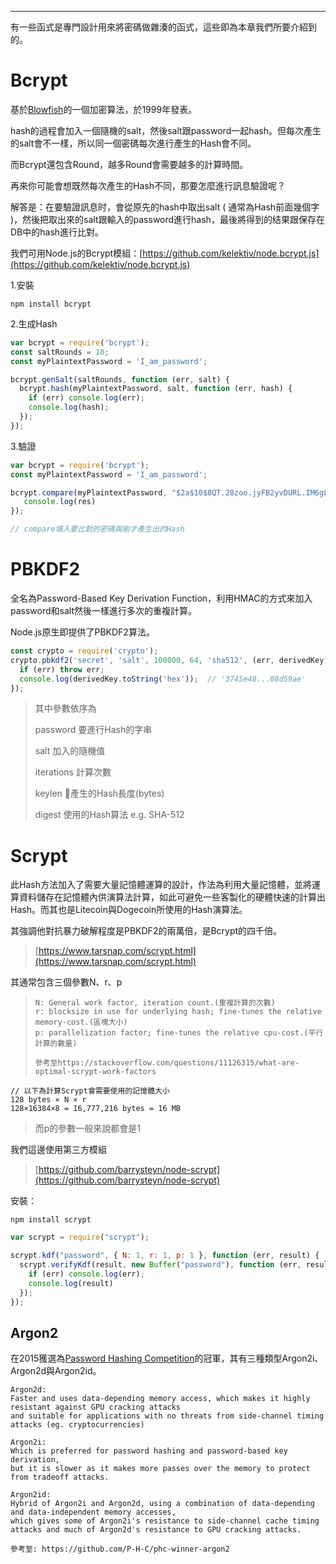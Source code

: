 
---

有一些函式是專門設計用來將密碼做雜湊的函式，這些即為本章我們所要介紹到的。

# Bcrypt

基於[Blowfish](https://baike.baidu.com/item/Blowfish/1677776)的一個加密算法，於1999年發表。

hash的過程會加入一個隨機的salt，然後salt跟password一起hash。但每次產生的salt會不一樣，所以同一個密碼每次進行產生的Hash會不同。

而Bcrypt還包含Round，越多Round會需要越多的計算時間。

再來你可能會想既然每次產生的Hash不同，那要怎麼進行訊息驗證呢？

解答是：在要驗證訊息时，會從原先的hash中取出salt \( 通常為Hash前面幾個字 \)，然後把取出來的salt跟輸入的password進行hash，最後將得到的结果跟保存在DB中的hash進行比對。

我們可用Node.js的Bcrypt模組：[https://github.com/kelektiv/node.bcrypt.js](https://github.com/kelektiv/node.bcrypt.js)

1.安裝

```
npm install bcrypt
```

2.生成Hash

```js
var bcrypt = require('bcrypt');
const saltRounds = 10;
const myPlaintextPassword = 'I_am_password';

bcrypt.genSalt(saltRounds, function (err, salt) {
  bcrypt.hash(myPlaintextPassword, salt, function (err, hash) {
    if (err) console.log(err);
    console.log(hash);
  });
});
```

3.驗證

```js
var bcrypt = require('bcrypt');
const myPlaintextPassword = 'I_am_password';

bcrypt.compare(myPlaintextPassword, "$2a$10$8QT.28zoo.jyFB2yvDURL.IM6gL4YJHGsr1PUysnFuGeqeDeooxuK", function(err, res) {
   console.log(res)
});

// compare填入要比對的密碼與剛才產生出的Hash
```

# PBKDF2

全名為Password-Based Key Derivation Function，利用HMAC的方式來加入password和salt然後一樣進行多次的重複計算。

Node.js原生即提供了PBKDF2算法。

```js
const crypto = require('crypto');
crypto.pbkdf2('secret', 'salt', 100000, 64, 'sha512', (err, derivedKey) => {
  if (err) throw err;
  console.log(derivedKey.toString('hex'));  // '3745e48...08d59ae'
});
```

> 其中參數依序為
>
> password 要進行Hash的字串
>
> salt 加入的隨機值
>
> iterations 計算次數
>
> keylen 產生的Hash長度\(bytes\)
>
> digest 使用的Hash算法 e.g. SHA-512

# Scrypt

此Hash方法加入了需要大量記憶體運算的設計，作法為利用大量記憶體，並將運算資料儲存在記憶體內供演算法計算，如此可避免一些客製化的硬體快速的計算出Hash。而其也是Litecoin與Dogecoin所使用的Hash演算法。

其強調他對抗暴力破解程度是PBKDF2的兩萬倍，是Bcrypt的四千倍。

> [https://www.tarsnap.com/scrypt.html](https://www.tarsnap.com/scrypt.html)

其通常包含三個參數N、r、p

> ```
> N: General work factor, iteration count.(重複計算的次數)
> r: blocksize in use for underlying hash; fine-tunes the relative memory-cost.(區塊大小)
> p: parallelization factor; fine-tunes the relative cpu-cost.(平行計算的數量)
>
> 參考至https://stackoverflow.com/questions/11126315/what-are-optimal-scrypt-work-factors
> ```

```
// 以下為計算Scrypt會需要使用的記憶體大小
128 bytes × N × r
128×16384×8 = 16,777,216 bytes = 16 MB
```

> 而p的參數一般來說都會是1

我們這邊使用第三方模組

> [https://github.com/barrysteyn/node-scrypt](https://github.com/barrysteyn/node-scrypt)

安裝：

```
npm install scrypt
```

```js
var scrypt = require("scrypt");

scrypt.kdf("password", { N: 1, r: 1, p: 1 }, function (err, result) {
  scrypt.verifyKdf(result, new Buffer("password"), function (err, result) {
    if (err) console.log(err);
    console.log(result)
  });
});
```

## Argon2

在2015獲選為[Password Hashing Competition](https://en.wikipedia.org/wiki/Password_Hashing_Competition)的冠軍，其有三種類型Argon2i、Argon2d與Argon2id。

```
Argon2d: 
Faster and uses data-depending memory access, which makes it highly resistant against GPU cracking attacks 
and suitable for applications with no threats from side-channel timing attacks (eg. cryptocurrencies)

Argon2i: 
Which is preferred for password hashing and password-based key derivation, 
but it is slower as it makes more passes over the memory to protect from tradeoff attacks.

Argon2id: 
Hybrid of Argon2i and Argon2d, using a combination of data-depending and data-independent memory accesses, 
which gives some of Argon2i's resistance to side-channel cache timing attacks and much of Argon2d's resistance to GPU cracking attacks.

參考至: https://github.com/P-H-C/phc-winner-argon2
```



